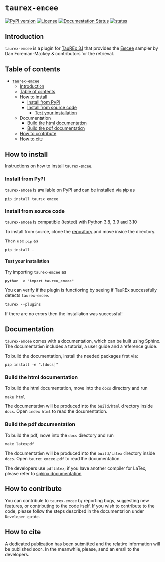 # ``taurex-emcee``

[![PyPI version](https://badge.fury.io/py/taurex-emcee.svg)](https://badge.fury.io/py/taurex-emcee)
[![License](https://img.shields.io/badge/License-BSD%203--Clause-blue.svg)](https://opensource.org/licenses/BSD-3-Clause)
[![Documentation Status](https://readthedocs.org/projects/taurex-emcee/badge/?version=latest)](https://taurex-emcee.readthedocs.io/en/latest/?badge=latest)
[![status](https://joss.theoj.org/papers/54464cd302ddd06fc2305634889f1a14/status.svg)](https://joss.theoj.org/papers/54464cd302ddd06fc2305634889f1a14)

## Introduction

`taurex-emcee` is a plugin for [TauREx 3.1](https://github.com/ucl-exoplanets/TauREx3_public) that provides the [Emcee](https://emcee.readthedocs.io/en/stable/) sampler by Dan Foreman-Mackey & contributors for the retrieval.

## Table of contents

- [``taurex-emcee``](#taurex-emcee)
  - [Introduction](#introduction)
  - [Table of contents](#table-of-contents)
  - [How to install](#how-to-install)
    - [Install from PyPI](#install-from-pypi)
    - [Install from source code](#install-from-source-code)
      - [Test your installation](#test-your-installation)
  - [Documentation](#documentation)
    - [Build the html documentation](#build-the-html-documentation)
    - [Build the pdf documentation](#build-the-pdf-documentation)
  - [How to contribute](#how-to-contribute)
  - [How to cite](#how-to-cite)

## How to install

Instructions on how to install ``taurex-emcee``.

### Install from PyPI

``taurex-emcee`` is available on PyPI and can be installed via pip as

    pip install taurex_emcee

### Install from source code

``taurex-emcee`` is compatible (tested) with Python 3.8, 3.9 and 3.10

To install from source, clone the [repository](https://github.com/ExObsSim/taurex-emcee) and move inside the directory.

Then use `pip` as

    pip install .

#### Test your installation

Try importing ``taurex-emcee`` as

    python -c "import taurex_emcee"

You can verify if the plugin is functioning by seeing if TauREx successfully detects ``taurex-emcee``.

    taurex --plugins

If there are no errors then the installation was successful!

## Documentation

``taurex-emcee`` comes with a documentation, which can be built using Sphinx.
The documentation includes a tutorial, a user guide and a reference guide.

To build the documentation, install the needed packages first via:

    pip install -e ".[docs]"

### Build the html documentation

To build the html documentation, move into the `docs` directory and run

    make html

The documentation will be produced into the `build/html` directory inside `docs`.
Open `index.html` to read the documentation.

### Build the pdf documentation

To build the pdf, move into the `docs` directory and run

    make latexpdf

The documentation will be produced into the `build/latex` directory inside `docs`.
Open `taurex_emcee.pdf` to read the documentation.

The developers use `pdflatex`; if you have another compiler for LaTex, please refer to [sphinx documentation](https://www.sphinx-doc.org/en/master/usage/configuration.html#latex-options).

## How to contribute

You can contribute to ``taurex-emcee`` by reporting bugs, suggesting new features, or contributing to the code itself.
If you wish to contribute to the code, please follow the steps described in the documentation under `Developer guide`.

## How to cite

A dedicated publication has been submitted and the relative information will be published soon.
In the meanwhile, please, send an email to the developers.
